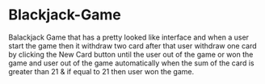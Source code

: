# Blackjack-Game
Balackjack Game that has a pretty looked like interface and when a user start the game then it withdraw two card after that user withdraw one card by clicking the New Card button until the user out of the game or won the game and user out of the game automatically when the sum of the card is greater than 21 &amp; if equal to 21 then user won the game.
